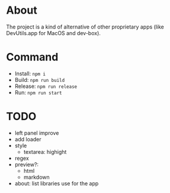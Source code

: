 # About

The project is a kind of alternative of other proprietary apps (like DevUtils.app for MacOS and dev-box).

# Command

- Install: `npm i`
- Build: `npm run build`
- Release: `npm run release`
- Run: `npm run start`

# TODO

- left panel improve
- add loader
- style
  - textarea: highight
- regex
- preview?:
  - html
  - markdown
- about: list libraries use for the app
